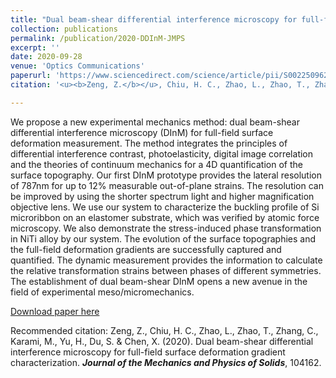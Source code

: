 ```yaml
---
title: "Dual beam-shear differential interference microscopy for full-field surface deformation gradient characterization"
collection: publications
permalink: /publication/2020-DDInM-JMPS
excerpt: ''
date: 2020-09-28
venue: 'Optics Communications'
paperurl: 'https://www.sciencedirect.com/science/article/pii/S002250962030394X'
citation: '<u><b>Zeng, Z.</b></u>, Chiu, H. C., Zhao, L., Zhao, T., Zhang, C., Karami, M., Yu, H., Du, S. & Chen, X. (2020). Dual beam-shear differential interference microscopy for full-field surface deformation gradient characterization. <i><b>Journal of the Mechanics and Physics of Solids</b></i>, 104162.'

---
```

We propose a new experimental mechanics method: dual beam-shear differential interference microscopy (DInM) for full-field surface deformation measurement. The method integrates the principles of differential interference contrast, photoelasticity, digital image correlation and the theories of continuum mechanics for a 4D quantification of the surface topography. Our first DInM prototype provides the lateral resolution of 787nm for up to 12% measurable out-of-plane strains. The resolution can be improved by using the shorter spectrum light and higher magnification objective lens. We use our system to characterize the buckling profile of Si microribbon on an elastomer substrate, which was verified by atomic force microscopy. We also demonstrate the stress-induced phase transformation in NiTi alloy by our system. The evolution of the surface topographies and the full-field deformation gradients are successfully captured and quantified. The dynamic measurement provides the information to calculate the relative transformation strains between phases of different symmetries. The establishment of dual beam-shear DInM opens a new avenue in the field of experimental meso/micromechanics.

[Download paper here](https://www.sciencedirect.com/science/article/pii/S002250962030394X)

Recommended citation: Zeng, Z., Chiu, H. C., Zhao, L., Zhao, T., Zhang, C., Karami, M., Yu, H., Du, S. & Chen, X. (2020). Dual beam-shear differential interference microscopy for full-field surface deformation gradient characterization. <i><b>Journal of the Mechanics and Physics of Solids</b></i>, 104162.